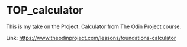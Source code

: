 # TOP_calculator
This is my take on the Project: Calculator from The Odin Project course.

Link: https://www.theodinproject.com/lessons/foundations-calculator
